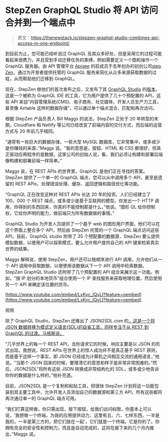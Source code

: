 # StepZen GraphQL Studio 将 API 访问合并到一个端点中

> 原文：<https://thenewstack.io/stepzen-graphql-studio-combines-api-access-in-one-endpoint/>

到目前为止，您可能已经听说过 GraphQL 及其众多好处，但是采用它的过程可能看起来很费力，并且受到手动迁移任务的束缚，例如需要定义一个图和操作一个 GraphQL 服务器。由 API 管理平台 [Apigee](https://techcrunch.com/2016/09/08/google-will-acquire-apigee-for-625-million/) 的前成员于去年创办的初创公司[step Zen](https://thenewstack.io/stepzen-one-api-to-connect-all-the-data/)，通过为开发者提供托管的 GraphQL 服务来简化从众多来源获取数据的过程，从而帮助他们迁移到 GraphQL。

现在，StepZen 继他们的首次发布之后，又发布了其 [GraphQL Studio](https://graphql.stepzen.com/) 的[版本](https://stepzen.com/blog/stepzen-graphql-studio-launch)，这是一个被称为 GraphQL IDE 的工具，它为用户提供了几十个预配置的 API，这些 API 来自“内容管理系统(CMS)、电子商务、社交媒体、开发人员生产力工具，甚至像 Airtable 这样的数据存储”，可以通过单个端点混合、匹配和再次访问。

根据 StepZen 产品负责人 Bill Maggs 的说法，StepZen 正处于 20 年转型的末期，Cloudflare 和 Netlify 等公司已经改变了前端内容的交付方式，而后端的运营方式与 20 年前几乎相同。

“通常有一些巨大的数据存储，一些大型 MySQL 数据库，它非常集中，或多或少是你赚钱的来源，”Maggs 说。“我的意思是，按钮、HTML 和 CSS 都很好，但真正驱动应用程序的是数据，这家公司的创始人说，看，我们必须让构建和部署后端像构建和部署前端一样简单。”

Maggs 说，在 REST APIs 的世界里，GraphQL 是他们正在寻找的答案。StepZen 提供了一个单一的 GraphQL 端点，您可以从中调用多个 API，甚至是遗留的 REST APIs，处理错误处理、缓存、返回逻辑和路径优化等功能。

“GraphQL 正在改变这种对 REST APIs 长达 20 年的投资。人们已经建立了 100，000 个 REST 端点，或多或少是基于互联网的模型。你发出一个 HTTP 调用，你得到的东西回来，你真的不能控制那是什么，”他说。“图形 QL 给你控制权，它给你声明的能力，做前端只为所有数据做的事情。”

GraphQL Studio 为开发人员提供了一个基于 web 的图形用户界面，他们可以在这个界面上整合多个 API，然后由 StepZen 托管的一个 GraphQL 端点访问这些 API。目前，GraphQL studio 附带了 35 个预配置的数据源，StepZen 要么提供模拟数据，以便用户可以探索模式，要么允许用户提供自己的 API 键来检索真实世界的结果。

Maggs 解释说，使用 StepZen，用户还可以按顺序进行 API 调用，允许他们从一个 API 调用中获取数据，以便使用该数据从下一个 API 调用中检索数据。StepZen GraphQL Studio 还附带了几个预配置的 API 组合来展示这一功能。例如，“按 IP 划分的本地货币”组合使用一个 IP 查找服务来获取地理位置，然后使用另一个 API 来确定该位置的货币。

[https://www.youtube.com/embed/LxKvc_IQyLI?feature=oembed](https://www.youtube.com/embed/LxKvc_IQyLI?feature=oembed)

视频

除了 GraphQL Studio，StepZen 还推出了 JSON2SDL.com 的[，这是一个将 JSON 数据转换为模式定义语言(SDL)的自省工具，同样专注于从 REST 到 GraphQL 的过渡。马格斯说。](http://json2sdl.com/)

“几乎世界上的每一个 REST API，当你请求它的时候，响应主要是以 JSON 的形式出现。我想说，REST APIs 在世界上的惊人成功并不是真正基于 REST 原则，而是基于这样一个事实，即 JSON 已经成为计算机之间相互交流的通用语言，”他说。“当那个 JSON 回来的时候，要理清它的意思和样子是非常非常困难的。”然后，JSON2SDL“将所有这些 JSON 转换成非常结构化的 SDL，或多或少地告诉你你的数据是什么样的，”他补充道。

目前，JSON2SDL 是一个复制和粘贴工具，但很快 StepZen 计划将这一功能包装到其主要工具中，允许开发人员添加自己的数据源和第三方 API，所有这些都将再次通过单一的 GraphQL 端点可用。

“我们打算这样做，你只需出现，按下按钮，给我们访问权限，你基本上可以说，‘我想做一个终端，为我的应用提供动力，这里有五、六、七样东西，一半是我的，一半是第三方的，把它们放在一起’，它们就是一个终端。它是你的了。你拥有完全的安全性和控制力，而且是自动完成的，这将在接下来的几个月内推出，”Maggs 说。

<svg xmlns:xlink="http://www.w3.org/1999/xlink" viewBox="0 0 68 31" version="1.1"><title>Group</title> <desc>Created with Sketch.</desc></svg>